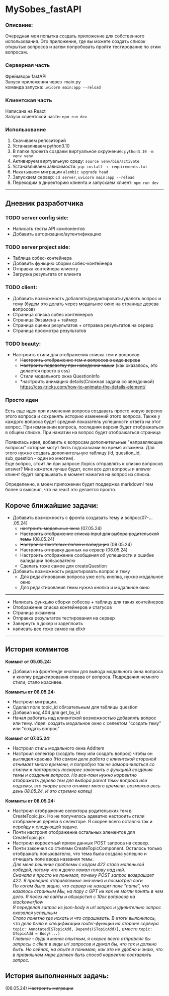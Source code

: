 # MySobes_fastAPI
### Описание:
Очередная моя попытка создать приложение для собственного использования. Это приложение, где вы можете создать список открытых вопросов и затем попробовать пройти тестирование по этим вопросам.

### Серверная часть
Фреймворк fastAPI  
Запуск приложения через  main.py  
команда запуска: `uvicorn main:app --reload`

### Клиентская часть
Написана на React  
Запуск клиентской части: `npm run dev`

### Использование
1. Скачиваем репозиторий
2. Устанавливаем python3.10
3. В папке проекта создаем виртуальное окружение: `python3.10 -m venv venv`
4. Активируем виртуальную среду: `source venv/bin/activate`
5. Устанавливаем зависимости: `pip install -r requirements.txt`
6. Накатываем миграции `alembic upgrade head`
7. Запускаем сервер: `cd server`, `uvicorn main:app --reload`
8. Переходим в директорию клиента и запускаем клиент: `npm run dev`

---

## Дневник разработчика
### TODO server сonfig side:
- Написать тесты API компонентов
- Добавить авторизацию/аутентификацию

### TODO server project side:
- Таблица собес-контейнера
- Добавить функцию сборки собес-контейнера
- Отправка контейнера клиенту
- Загрузка результата от клиента

### TODO client:
- Добавить возможность добавлять/редактировать/удалять вопрос и тему (будем это делать через модальное окно на странице дерева вопросов)
- Страница списка собес контейнеров
- Страница Экзамена + таймер
- Страница оценки результатов + отправка результатов на сервер
- Страница просмотра результатов

### TODO beauty:
- Настроить стили для отображения списка тем и вопросов
  - ~~Настроить отображение тем и вопросов в виде дерева~~
  - ~~Настроить подсветку при наведении мыши~~ (как оказалось, это делается просто в css)
  - Стили модального окна QuestionInfo
  - *настроить анимацию details(Сложная задача со звездочкой) https://css-tricks.com/how-to-animate-the-details-element/

### Просто идеи
Есть еще идея при изменении вопроса создавать просто новую версию этого вопроса и сохранять историю изменений этого вопроса.
Также у каждого вопроса будет средний показатель успешности ответа на этот вопрос. При изменении вопроса, последняя версия будет отображаться в общем списке. При нажатии на вопрос будет отображаться страница

Появилась идея, добавить к вопросам дополнительные "направляющие вопросы" которые могут быть подсказками во время экзамена. Для этого нужно создать дополнительную таблицу (id, question_id, sub_question - один ко многим).  
Еще вопрос, стоит ли при запросе /topics отправлять к списко вопросов answer? Мне кажется лучше будет, если все доп вопросы и answer клиент будет запрашивать в момент нажатия на вопрос из списка.

Определенно, в моем приложении будет поддержка markdown! тем более я выяснил, что на react это делается просто.


## Короче ближайшие задачи:
- Добавить возможность с фронта создавать тему и вопрос(07-... .05.24)
  - ~~настроить модальные окна~~ (07.05.24)
  - ~~Настроить отображение списка input для выбора родительской темы~~ (08.05.24)
  - ~~Настройка текстовых полей и валидация~~ (08.05.24)
  - ~~Настроить отправку данных на сервер~~ (08.05.24)
  - Настроить отображение сообщения об успешности и ошибке валидации пользователю
  - Сделать тоже самое для createQuestion
- Добавить возможность редактировать вопрос и тему 
  - Для редактирования вопроса уже есть кнопка, нужно модальное окно
  - Для редактирования темы нужна кнопка и модальное окно
---
- Написать функцию сборки собесов + таблицу для таких контейнеров 
- Отображение списка контейнеров и статусов
- Страница экзамена
- Отправка результатов тестирования на сервер
- Завернуть в докер и задеплоить
- написать все тоже самое на elixir

---

## История коммитов
**Коммит от 05.05.24:**  
- Добавил на фронтенде кнопки для вывода модального окна вопроса и кнопку редактирования справа от вопроса. Подредачил немного стили, стало красивее.

**Коммиты от 06.05.24:**  
- Настроил миграции.  
- Сделал поле topic_id обязательным для таблицы question  
- Добавил код 404 для get_by_id  
- Начал работать над клиентской возможностью добавлять вопрос или тему. Идея: создать модальное окно с селектом "создать тему" или "создать вопрос"

**Коммит от 07.05.24:**  
- Настроил стиль модального окна AddItem
- Настроил селектор (создать тему или создать вопрос) чтобы он выглядел красиво
_(На самом деле работа с клиентской стороной отнимает много времени, я попробую так не заморачиваться со стилем и постараюсь поскорее закончить с функцией создания темы и создания вопроса. Но все-таки нужно корректно отображать дерево тем для выбора parent темы вопроса или подтемы, это скорее всего отнимет много времени, возможно весь день 08.05.24. И это стремно капец)_

**Коммиты от 08.05.24:**
- Настроил отображение селектора родительских тем в CreateTopic.jsx. Но не получилось адеватно настроить стили отображения дерева в селекторе. Я скорее всего оставлю так и  перейду к следующей задаче.  
- Почти настроил отображение остальных элементов для CreateTopic.jsx  
- Настроил корректный прием данных POST запроса на сервер.
- Почти закончил со стилями CreateTopicComponent. Осталось только отображать пользователю, что тема была создана успешно и отчищать поле ввода названия темы.   
_Для меня решение проблемы с кодом 422 стало маленькой победой, потому что я долго ломал голову над ней._  
_Сначала я просто не понимал, почему POST запрос возвращает 422. Я проверил отправляемые значения и посмотрел логи_  
_По логам было видно, что сервер не находит поле "name", что казалось странным_
_Мы, на пару с GPT ни как не могли понять в чем дело. Я полез на сайты и обшерстил с 10ок вопросов на stackowerflow_  
_Я переделал запрос из json-body в url запрос и удивительно запрос оказался успешным_  
_Стало понятно где искать и что спрашивать. В итоги выяснилось, что дело было в спецификации router-функции на стороне сервера_ `topic: Annotated[STopicAdd, Depends(STopicAdd)],` _вместо_  `topic: STopicAdd = Body(...)`  
_Главное - будь я менее опытным, я скорее всего отправлял бы запросы с client в виде url запросов и думал бы, что так и должно быть. Но сейчас, на опыте я понимаю, как это не удобно и знаю, что в правильном мире должен быть способ корректно составлять запрос._

## История выполненных задачь:
(06.05.24) ~~Настроить миграции~~  